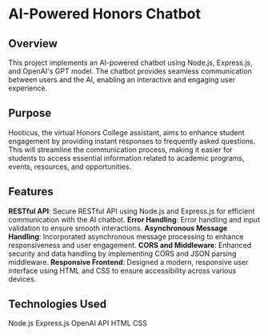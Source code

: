 # AI-Powered Honors Chatbot
## Overview
This project implements an AI-powered chatbot using Node.js, Express.js, and OpenAI's GPT model. The chatbot provides seamless communication between users and the AI, enabling an interactive and engaging user experience.

## Purpose
Hooticus, the virtual Honors College assistant, aims to enhance student engagement by providing instant responses to frequently asked questions. This will streamline the communication process, making it easier for students to access essential information related to academic programs, events, resources, and opportunities.

## Features
**RESTful API**: Secure RESTful API using Node.js and Express.js for efficient communication with the AI chatbot.
**Error Handling**: Error handling and input validation to ensure smooth interactions.
**Asynchronous Message Handling**: Incorporated asynchronous message processing to enhance responsiveness and user engagement.
**CORS and Middleware**: Enhanced security and data handling by implementing CORS and JSON parsing middleware.
**Responsive Frontend**: Designed a modern, responsive user interface using HTML and CSS to ensure accessibility across various devices.

## Technologies Used
Node.js
Express.js
OpenAI API
HTML
CSS

